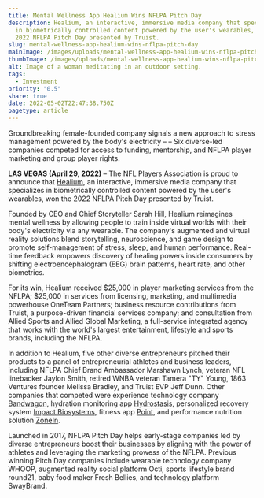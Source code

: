 ```yaml
---
title: Mental Wellness App Healium Wins NFLPA Pitch Day
description: Healium, an interactive, immersive media company that specializes
  in biometrically controlled content powered by the user's wearables, won the
  2022 NFLPA Pitch Day presented by Truist.
slug: mental-wellness-app-healium-wins-nflpa-pitch-day
mainImage: /images/uploads/mental-wellness-app-healium-wins-nflpa-pitch-day-featured.jpg
thumbImage: /images/uploads/mental-wellness-app-healium-wins-nflpa-pitch-day-thumb.jpg
alt: Image of a woman meditating in an outdoor setting.
tags:
  - Investment
priority: "0.5"
share: true
date: 2022-05-02T22:47:38.750Z
pagetype: article
---
```

Groundbreaking female-founded company signals a new approach to stress management powered by the body's electricity – – Six diverse-led companies competed for access to funding, mentorship, and NFLPA player marketing and group player rights.

**LAS VEGAS (April 29, 2022)** – The NFL Players Association is proud to announce that [Healium](http://www.tryhealium.com/), an interactive, immersive media company that specializes in biometrically controlled content powered by the user's wearables, won the 2022 NFLPA Pitch Day presented by Truist.

Founded by CEO and Chief Storyteller Sarah Hill, Healium reimagines mental wellness by allowing people to train inside virtual worlds with their body's electricity via any wearable. The company's augmented and virtual reality solutions blend storytelling, neuroscience, and game design to promote self-management of stress, sleep, and human performance. Real-time feedback empowers discovery of healing powers inside consumers by shifting electroencephalogram (EEG) brain patterns, heart rate, and other biometrics.

For its win, Healium received $25,000 in player marketing services from the NFLPA; $25,000 in services from licensing, marketing, and multimedia powerhouse OneTeam Partners; business resource contributions from Truist, a purpose-driven financial services company; and consultation from Allied Sports and Allied Global Marketing, a full-service integrated agency that works with the world's largest entertainment, lifestyle and sports brands, including the NFLPA.

In addition to Healium, five other diverse entrepreneurs pitched their products to a panel of entrepreneurial athletes and business leaders, including NFLPA Chief Brand Ambassador Marshawn Lynch, veteran NFL linebacker Jaylon Smith, retired WNBA veteran Tamera "TY" Young, 1863 Ventures founder Melissa Bradley, and Truist EVP Jeff Dunn. Other companies that competed were experience technology company [Bandwagon](https://bandwagonfanclub.com/), hydration monitoring app [Hydrostasis](https://www.hydrostasis.com/), personalized recovery system [Impact Biosystems](https://www.thepact.com/product), fitness app [Point](https://www.areyouonpoint.co/), and performance nutrition solution [ZoneIn](https://www.getzonein.com/).

Launched in 2017, NFLPA Pitch Day helps early-stage companies led by diverse entrepreneurs boost their businesses by aligning with the power of athletes and leveraging the marketing prowess of the NFLPA. Previous winning Pitch Day companies include wearable technology company WHOOP, augmented reality social platform Octi, sports lifestyle brand round21, baby food maker Fresh Bellies, and technology platform SwayBrand.